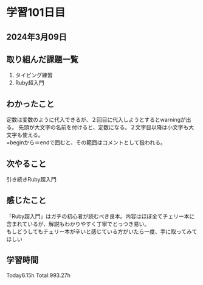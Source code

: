 # 学習101日目
## 2024年3月09日
## 取り組んだ課題一覧
1. タイピング練習
2. Ruby超入門
## わかったこと
定数は変数のように代入できるが、２回目に代入しようとするとwarningが出る。
先頭が大文字の名前を付けると、定数になる。２文字目以降は小文字も大文字も使える。<br>
=beginから＝endで囲むと、その範囲はコメントとして扱われる。
## 次やること
引き続きRuby超入門
## 感じたこと
「Ruby超入門」はガチの初心者が読むべき良本。内容はほぼ全てチェリー本に含まれているが、解説もわかりやすく丁寧でとっつき易い。<br>もしどうしてもチェリー本が辛いと感じている方がいたら一度、手に取ってみてほしい
## 学習時間
 Today6.15h
 Total:993.27h
